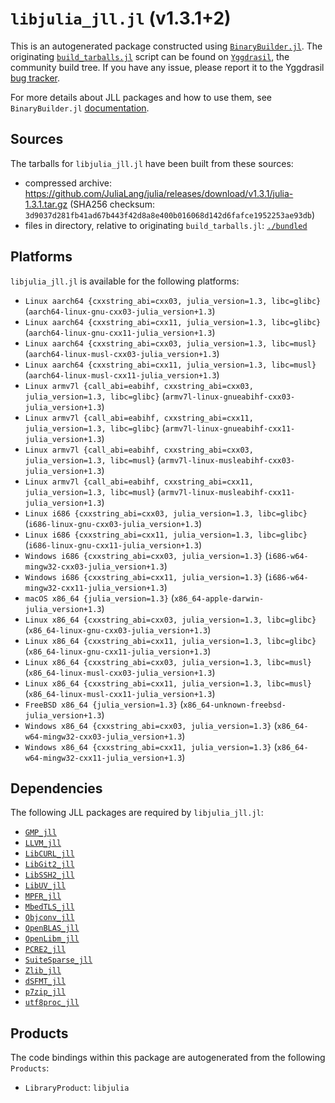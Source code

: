 # `libjulia_jll.jl` (v1.3.1+2)

This is an autogenerated package constructed using [`BinaryBuilder.jl`](https://github.com/JuliaPackaging/BinaryBuilder.jl). The originating [`build_tarballs.jl`](https://github.com/JuliaPackaging/Yggdrasil/blob/69e4b0564987bf595ddeffcfff3ceec80a04a9a6/L/libjulia/libjulia@1.3/build_tarballs.jl) script can be found on [`Yggdrasil`](https://github.com/JuliaPackaging/Yggdrasil/), the community build tree.  If you have any issue, please report it to the Yggdrasil [bug tracker](https://github.com/JuliaPackaging/Yggdrasil/issues).

For more details about JLL packages and how to use them, see `BinaryBuilder.jl` [documentation](https://juliapackaging.github.io/BinaryBuilder.jl/dev/jll/).

## Sources

The tarballs for `libjulia_jll.jl` have been built from these sources:

* compressed archive: https://github.com/JuliaLang/julia/releases/download/v1.3.1/julia-1.3.1.tar.gz (SHA256 checksum: `3d9037d281fb41ad67b443f42d8a8e400b016068d142d6fafce1952253ae93db`)
* files in directory, relative to originating `build_tarballs.jl`: [`./bundled`](https://github.com/JuliaPackaging/Yggdrasil/tree/69e4b0564987bf595ddeffcfff3ceec80a04a9a6/L/libjulia/libjulia@1.3/bundled)

## Platforms

`libjulia_jll.jl` is available for the following platforms:

* `Linux aarch64 {cxxstring_abi=cxx03, julia_version=1.3, libc=glibc}` (`aarch64-linux-gnu-cxx03-julia_version+1.3`)
* `Linux aarch64 {cxxstring_abi=cxx11, julia_version=1.3, libc=glibc}` (`aarch64-linux-gnu-cxx11-julia_version+1.3`)
* `Linux aarch64 {cxxstring_abi=cxx03, julia_version=1.3, libc=musl}` (`aarch64-linux-musl-cxx03-julia_version+1.3`)
* `Linux aarch64 {cxxstring_abi=cxx11, julia_version=1.3, libc=musl}` (`aarch64-linux-musl-cxx11-julia_version+1.3`)
* `Linux armv7l {call_abi=eabihf, cxxstring_abi=cxx03, julia_version=1.3, libc=glibc}` (`armv7l-linux-gnueabihf-cxx03-julia_version+1.3`)
* `Linux armv7l {call_abi=eabihf, cxxstring_abi=cxx11, julia_version=1.3, libc=glibc}` (`armv7l-linux-gnueabihf-cxx11-julia_version+1.3`)
* `Linux armv7l {call_abi=eabihf, cxxstring_abi=cxx03, julia_version=1.3, libc=musl}` (`armv7l-linux-musleabihf-cxx03-julia_version+1.3`)
* `Linux armv7l {call_abi=eabihf, cxxstring_abi=cxx11, julia_version=1.3, libc=musl}` (`armv7l-linux-musleabihf-cxx11-julia_version+1.3`)
* `Linux i686 {cxxstring_abi=cxx03, julia_version=1.3, libc=glibc}` (`i686-linux-gnu-cxx03-julia_version+1.3`)
* `Linux i686 {cxxstring_abi=cxx11, julia_version=1.3, libc=glibc}` (`i686-linux-gnu-cxx11-julia_version+1.3`)
* `Windows i686 {cxxstring_abi=cxx03, julia_version=1.3}` (`i686-w64-mingw32-cxx03-julia_version+1.3`)
* `Windows i686 {cxxstring_abi=cxx11, julia_version=1.3}` (`i686-w64-mingw32-cxx11-julia_version+1.3`)
* `macOS x86_64 {julia_version=1.3}` (`x86_64-apple-darwin-julia_version+1.3`)
* `Linux x86_64 {cxxstring_abi=cxx03, julia_version=1.3, libc=glibc}` (`x86_64-linux-gnu-cxx03-julia_version+1.3`)
* `Linux x86_64 {cxxstring_abi=cxx11, julia_version=1.3, libc=glibc}` (`x86_64-linux-gnu-cxx11-julia_version+1.3`)
* `Linux x86_64 {cxxstring_abi=cxx03, julia_version=1.3, libc=musl}` (`x86_64-linux-musl-cxx03-julia_version+1.3`)
* `Linux x86_64 {cxxstring_abi=cxx11, julia_version=1.3, libc=musl}` (`x86_64-linux-musl-cxx11-julia_version+1.3`)
* `FreeBSD x86_64 {julia_version=1.3}` (`x86_64-unknown-freebsd-julia_version+1.3`)
* `Windows x86_64 {cxxstring_abi=cxx03, julia_version=1.3}` (`x86_64-w64-mingw32-cxx03-julia_version+1.3`)
* `Windows x86_64 {cxxstring_abi=cxx11, julia_version=1.3}` (`x86_64-w64-mingw32-cxx11-julia_version+1.3`)

## Dependencies

The following JLL packages are required by `libjulia_jll.jl`:

* [`GMP_jll`](https://github.com/JuliaBinaryWrappers/GMP_jll.jl)
* [`LLVM_jll`](https://github.com/JuliaBinaryWrappers/LLVM_jll.jl)
* [`LibCURL_jll`](https://github.com/JuliaBinaryWrappers/LibCURL_jll.jl)
* [`LibGit2_jll`](https://github.com/JuliaBinaryWrappers/LibGit2_jll.jl)
* [`LibSSH2_jll`](https://github.com/JuliaBinaryWrappers/LibSSH2_jll.jl)
* [`LibUV_jll`](https://github.com/JuliaBinaryWrappers/LibUV_jll.jl)
* [`MPFR_jll`](https://github.com/JuliaBinaryWrappers/MPFR_jll.jl)
* [`MbedTLS_jll`](https://github.com/JuliaBinaryWrappers/MbedTLS_jll.jl)
* [`Objconv_jll`](https://github.com/JuliaBinaryWrappers/Objconv_jll.jl)
* [`OpenBLAS_jll`](https://github.com/JuliaBinaryWrappers/OpenBLAS_jll.jl)
* [`OpenLibm_jll`](https://github.com/JuliaBinaryWrappers/OpenLibm_jll.jl)
* [`PCRE2_jll`](https://github.com/JuliaBinaryWrappers/PCRE2_jll.jl)
* [`SuiteSparse_jll`](https://github.com/JuliaBinaryWrappers/SuiteSparse_jll.jl)
* [`Zlib_jll`](https://github.com/JuliaBinaryWrappers/Zlib_jll.jl)
* [`dSFMT_jll`](https://github.com/JuliaBinaryWrappers/dSFMT_jll.jl)
* [`p7zip_jll`](https://github.com/JuliaBinaryWrappers/p7zip_jll.jl)
* [`utf8proc_jll`](https://github.com/JuliaBinaryWrappers/utf8proc_jll.jl)

## Products

The code bindings within this package are autogenerated from the following `Products`:

* `LibraryProduct`: `libjulia`
